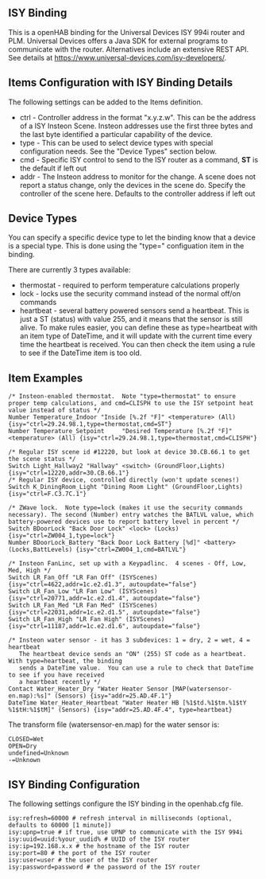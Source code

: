 ## ISY Binding

This is a openHAB binding for the Universal Devices ISY 994i router and PLM. Universal Devices offers a Java SDK for
external programs to communicate with the router. Alternatives include an extensive REST API. See details at
https://www.universal-devices.com/isy-developers/.

## Items Configuration with ISY Binding Details

The following settings can be added to the Items definition.

* ctrl - Controller address in the format "x.y.z.w". This can be the address of a ISY Insteon Scene. Insteon addresses use the first three bytes and the last byte identified a particular capability of the device.
* type - This can be used to select device types with special configuration needs.  See the "Device Types" section below.
* cmd - Specific ISY control to send to the ISY router as a command, **ST** is the default if left out
* addr - The Insteon address to monitor for the change. A scene does not report a status change, only the devices in the scene do. Specify the controller of the scene here. Defaults to the controller address if left out

## Device Types

You can specify a specific device type to let the binding know that a device is a special type.  This is done using the "type=" configuation item in the binding.

There are currently 3 types available:

* thermostat - required to perform temperature calculations properly
* lock - locks use the security command instead of the normal off/on commands
* heartbeat - several battery powered sensors send a heartbeat.  This is just a ST (status) with value 255, and it means that the sensor is still alive.  To make rules easier, you can define these as type=heartbeat with an item type of DateTime, and it will update with the current time every time the heartbeat is received.  You can then check the item using a rule to see if the DateTime item is too old.

## Item Examples

```
/* Insteon-enabled thermostat.  Note "type=thermostat" to ensure proper temp calculations, and cmd=CLISPH to use the ISY setpoint heat value instead of status */
Number Temperature_Indoor "Inside [%.2f °F]" <temperature> (All) {isy="ctrl=29.24.98.1,type=thermostat,cmd=ST"}
Number Temperature_Setpoint		"Desired Temperature [%.2f °F]" <temperature> (All) {isy="ctrl=29.24.98.1,type=thermostat,cmd=CLISPH"}

/* Regular ISY scene id #12220, but look at device 30.CB.66.1 to get the scene status */
Switch Light_Hallway2 "Hallway" <switch> (GroundFloor,Lights) {isy="ctrl=12220,addr=30.CB.66.1"}
/* Regular ISY device, controlled directly (won't update scenes!)
Switch K_DiningRoom_Light "Dining Room Light" (GroundFloor,Lights) {isy="ctrl=F.C3.7C.1"}

/* ZWave lock.  Note type=lock (makes it use the security commands necessary). The second (Number) entry watches the BATLVL value, which battery-powered devices use to report battery level in percent */
Switch BDoorLock "Back Door Lock" <lock> (Locks) {isy="ctrl=ZW004_1,type=lock"}
Number BDoorLock_Battery "Back Door Lock Battery [%d]" <battery> (Locks,BattLevels) {isy="ctrl=ZW004_1,cmd=BATLVL"}

/* Insteon FanLinc, set up with a Keypadlinc.  4 scenes - Off, Low, Med, High */
Switch LR_Fan_Off "LR Fan Off" (ISYScenes) {isy="ctrl=4622,addr=1c.e2.d1.3", autoupdate="false"}
Switch LR_Fan_Low "LR Fan Low" (ISYScenes) {isy="ctrl=20771,addr=1c.e2.d1.4", autoupdate="false"}
Switch LR_Fan_Med "LR Fan Med" (ISYScenes) {isy="ctrl=22031,addr=1c.e2.d1.5", autoupdate="false"}
Switch LR_Fan_High "LR Fan High" (ISYScenes) {isy="ctrl=11187,addr=1c.e2.d1.6", autoupdate="false"}

/* Insteon water sensor - it has 3 subdevices: 1 = dry, 2 = wet, 4 = heartbeat
   The heartbeat device sends an "ON" (255) ST code as a heartbeat.  With type=heartbeat, the binding
   sends a DateTime value.  You can use a rule to check that DateTime to see if you have received
   a heartbeat recently */
Contact Water_Heater_Dry "Water Heater Sensor [MAP(watersensor-en.map):%s]" (Sensors) {isy="addr=25.AD.4F.1"}
DateTime Water_Heater_Heartbeat "Water Heater HB [%1$td.%1$tm.%1$tY %1$tH:%1$tM]" (Sensors) {isy="addr=25.AD.4F.4", type=heartbeat}
```

The transform file (watersensor-en.map) for the water sensor is:

```
CLOSED=Wet
OPEN=Dry
undefined=Unknown
-=Unknown
```

## ISY Binding Configuration

The following settings configure the ISY binding in the openhab.cfg file.

```
isy:refresh=60000 # refresh interval in milliseconds (optional, defaults to 60000 [1 minute])
isy:upnp=true # if true, use UPNP to communicate with the ISY 994i
isy:uuid=uuid:%your_uudid% # UUID of the ISY router
isy:ip=192.168.x.x # the hostname of the ISY router
isy:port=80 # the port of the ISY router
isy:user=user # the user of the ISY router
isy:password=password # the password of the ISY router
```

